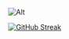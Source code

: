 ![Alt](https://media.giphy.com/media/qgQUggAC3Pfv687qPC/giphy.gif)

[![GitHub Streak](https://streak-stats.demolab.com?user=jdpedrotti&theme=black-ice&hide_border=true&mode=weekly)](https://git.io/streak-stats)
